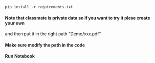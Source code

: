 ```
pip install -r requirements.txt
```
#### Note that classmate is private data so if you want to try it plese create your own 
and then put it in the right path "Demo/xxx.pdf"
#### Make sure modify the path in the code
#### Run Notebook
